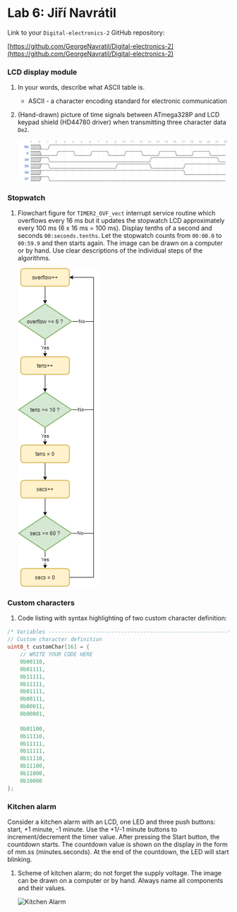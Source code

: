 # Lab 6: Jiří Navrátil

Link to your `Digital-electronics-2` GitHub repository:

   [https://github.com/GeorgeNavratil/Digital-electronics-2](https://github.com/GeorgeNavratil/Digital-electronics-2)


### LCD display module

1. In your words, describe what ASCII table is.
   * ASCII - a character encoding standard for electronic communication

2. (Hand-drawn) picture of time signals between ATmega328P and LCD keypad shield (HD44780 driver) when transmitting three character data `De2`.

   ![Wavedrom of character data 'De2'](../06-lcd/images/wavedrom.svg)


### Stopwatch

1. Flowchart figure for `TIMER2_OVF_vect` interrupt service routine which overflows every 16&nbsp;ms but it updates the stopwatch LCD approximately every 100&nbsp;ms (6 x 16&nbsp;ms = 100&nbsp;ms). Display tenths of a second and seconds `00:seconds.tenths`. Let the stopwatch counts from `00:00.0` to `00:59.9` and then starts again. The image can be drawn on a computer or by hand. Use clear descriptions of the individual steps of the algorithms.

   ![Stopwatch flowchart](../06-lcd/images/flowchart.png)


### Custom characters

1. Code listing with syntax highlighting of two custom character definition:

```c
/* Variables ---------------------------------------------------------*/
// Custom character definition
uint8_t customChar[16] = {
    // WRITE YOUR CODE HERE
    0b00110,
    0b01111,
    0b11111,
    0b11111,
    0b01111,
    0b00111,
    0b00011,
    0b00001,

    0b01100,
    0b11110,
    0b11111,
    0b11111,
    0b11110,
    0b11100,
    0b11000,
    0b10000
};
```


### Kitchen alarm

Consider a kitchen alarm with an LCD, one LED and three push buttons: start, +1 minute, -1 minute. Use the +1/-1 minute buttons to increment/decrement the timer value. After pressing the Start button, the countdown starts. The countdown value is shown on the display in the form of mm.ss (minutes.seconds). At the end of the countdown, the LED will start blinking.

1. Scheme of kitchen alarm; do not forget the supply voltage. The image can be drawn on a computer or by hand. Always name all components and their values.

   ![Kitchen Alarm](../06-lcd/images/KitchenAlarm.svg)